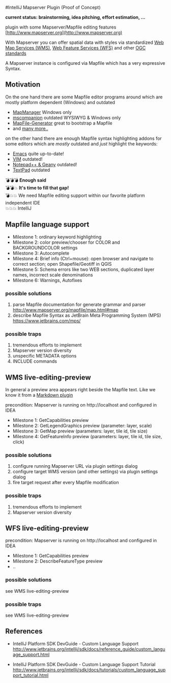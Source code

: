#IntelliJ Mapserver Plugin (Proof of Concept)

**current status: brainstorming, idea pitching, effort estimation, ...**

plugin with some Mapserver/Mapfile editing features<br/>
[http://www.mapserver.org](http://www.mapserver.org)

With Mapserver you can offer spatial data with styles via standardized 
[Web Map Services (WMS)](https://en.wikipedia.org/wiki/Web_Map_Service), 
[Web Feature Services (WFS)](https://en.wikipedia.org/wiki/Web_Feature_Service) and other [OGC standards](http://www.mapserver.org/ogc/) 

A Mapserver instance is configured via Mapfile which has a very expressive Syntax.

## Motivation

On the one hand there are some Mapfile editor programs around which are mostly platform dependent (Windows) and outdated
* [MapManager](https://github.com/DMS-Aus/MapManager) Windows only
* [mscompanion](https://code.google.com/archive/p/mscompanion/) outdated WYSIWYG & Windows only
* [MapFile-Generator](https://github.com/jbelien/MapFile-Generator) great to bootstrap a Mapfile
* and [many more..](https://github.com/mapserver/mapserver/wiki/MapFile-editors)
  
on the other hand there are enough Mapfile syntax highlighting addons for some editors which are _mostly_ outdated and _just_ highlight the keywords:
* [Emacs](https://github.com/AxxL/mapserver-emacs-mode) quite up-to-date!
* [VIM](http://www.mapserver.org/development/editing/vim.html) outdated!
* [Notepad++ & Geany](https://github.com/AstunTechnology/MapserverSyntaxHighlighting) outdated! 
* [TextPad](http://www.textpad.com/add-ons/synh2m.html) outdated


:bomb::bomb::bomb: **Enough said**<br/>
:bomb::bomb::boom: **It's time to fill that gap!**<br/> 
:bomb::boom::boom: We need Mapfile editing support within our favorite platform independent IDE<br/>
:boom::boom::boom: IntelliJ

## Mapfile language support

* Milestone 1: ordinary keyword highlighting
* Milestone 2: color preview/chooser for COLOR and BACKGROUNDCOLOR settings
* Milestone 3: Autocomplete
* Milestone 4: Brief info (Ctrl+mouse): open browser and navigate to correct section; open Shapefile/Geotiff in QGIS  
* Milestone 5: Schema errors like two WEB sections, duplicated layer names, incorrect scale denominations
* Milestone 6: Warnings, Autofixes

### possible solutions

1. parse Mapfile documentation for generate grammar and parser<br/>
http://www.mapserver.org/mapfile/map.html#map
2. describe Mapfile Syntax as JetBrain Meta Programming System (MPS)<br/>
https://www.jetbrains.com/mps/

### possible traps

1. tremendous efforts to implement
2. Mapserver version diversity
3. unspecific METADATA options
4. INCLUDE commands 

## WMS live-editing-preview

In general a preview area appears right beside the Mapfile text. Like we know it from a [Markdown plugin](https://github.com/vsch/idea-multimarkdown#rogues-gallery-of-features)

precondition: Mapserver is running on http://localhost and configured in IDEA

* Milestone 1: GetCapabilities preview
* Milestone 2: GetLegendGraphics preview (parameter: layer, scale)
* Milestone 3: GetMap preview (parameters: layer, tile id, tile size)
* Milestone 4: GetFeatureInfo preview (parameters: layer, tile id, tile size, click)

### possible solutions

1. configure running Mapserver URL via plugin settings dialog
2. configure target WMS version (and other settings) via plugin settings dialog
3. fire target request after every Mapfile modification 

### possible traps

1. tremendous efforts to implement
2. Mapserver version diversity

## WFS live-editing-preview

precondition: Mapserver is running on http://localhost and configured in IDEA

* Milestone 1: GetCapabilities preview
* Milestone 2: DescribeFeatureType preview
* ..

### possible solutions

see WMS live-editing-preview

### possible traps

see WMS live-editing-preview

## References

* IntelliJ Platform SDK DevGuide - Custom Language Support<br/>
http://www.jetbrains.org/intellij/sdk/docs/reference_guide/custom_language_support.html

* IntelliJ Platform SDK DevGuide - Custom Language Support Tutorial<br/>
http://www.jetbrains.org/intellij/sdk/docs/tutorials/custom_language_support_tutorial.html